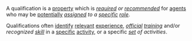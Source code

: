 A qualification is a [property](https://github.com/gcassel/Modular-Organization-Terminology/blob/master/terms/property.md) which is *[required](https://github.com/gcassel/Modular-Organization-Terminology/blob/master/terms/requirement.md) or [recommended](https://github.com/gcassel/Modular-Organization-Terminology/blob/master/terms/recommendation.md)* for [agents](https://github.com/gcassel/Modular-Organization-Terminology/blob/master/terms/agent.md) who may be [potentially](https://github.com/gcassel/Modular-Organization-Terminology/blob/master/terms/potential.md) *[assigned](https://github.com/gcassel/Modular-Organization-Terminology/blob/master/terms/assign.md) to a [specific](https://github.com/gcassel/Modular-Organization-Terminology/blob/master/terms/specific.md) [role](https://github.com/gcassel/Modular-Organization-Terminology/blob/master/terms/role.md)*.

Qualifications often [identify](https://github.com/gcassel/Modular-Organization-Terminology/blob/master/terms/identify.md) [relevant](https://github.com/gcassel/Modular-Organization-Terminology/blob/master/terms/relevant.md) [experience](https://github.com/gcassel/Modular-Organization-Terminology/blob/master/terms/experience.md), *[official](https://github.com/gcassel/Modular-Organization-Terminology/blob/master/terms/official.md) [training](https://github.com/gcassel/Modular-Organization-Terminology/blob/master/terms/training.md)* and/or *recognized [skill](https://github.com/gcassel/Modular-Organization-Terminology/blob/master/terms/skill.md)* in a [specific](https://github.com/gcassel/Modular-Organization-Terminology/blob/master/terms/specific.md) [activity](https://github.com/gcassel/Modular-Organization-Terminology/blob/master/terms/activity.md), or a specific *[set](https://github.com/gcassel/Modular-Organization-Terminology/blob/master/terms/set.md) of activities*.

